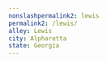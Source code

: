 ```yaml
---
﻿nonslashpermalink2: lewis
permalink2: /lewis/
alley: Lewis
city: Alpharetta
state: Georgia
---
```

